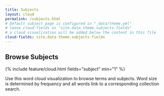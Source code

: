 ```yaml
---
title: Subjects
layout: cloud
permalink: /subjects.html
# Default subject page is configured in "_data/theme.yml"
# leave cloud-fields as "site.data.theme.subjects-fields"
# a cloud visualization will be added below the content in this file
cloud-fields: site.data.theme.subjects-fields
---
```


## Browse Subjects
{% include feature/cloud.html fields="subject" min="1" %}

Use this word cloud visualization to browse terms and subjects.
Word size is determined by frequency and all words link to a corresponding collection search.


